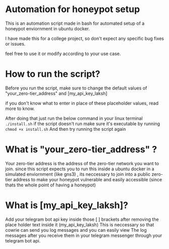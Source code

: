 # Automation for honeypot setup

This is an automation script made in bash for automated setup of a honeypot enviornment in ubuntu docker.

I have made this for a college project, so don't expect any specific bug fixes or issues.

feel free to use it or modify according to your use case.


# How to run the script?

Before you run the script, make sure to change the default values of "your_zero-tier_address" and [my_api_key_laksh]

if you don't know what to enter in place of these placeholder values, read more to know.

After doing that just run the below command  in your linux terminal
`./install.sh` 
if the script  doesn't run make sure it's executable by running
`chmod +x install.sh`
 And then try running the script again
 
# What is "your_zero-tier_address" ?

Your zero-tier address is the address of the zero-tier network you want to join.
since this script expects you to run this inside a ubuntu docker in a simulated enviornment (like gns3) ,
its neccessary to join into a public zero-tier address to make your honeypot vulnerable and easily accessible (since thats the whole point of having a honeypot)


# What is [my_api_key_laksh]?

Add your telegram bot api key inside those [ ] brackets after removing the place holder text inside it (my_api_key_laksh)
This is neccessary so that cowrie can send you  log messages  and you can easily view 
The log messages after you receive them in your telegram messenger through your telegram bot api. 



